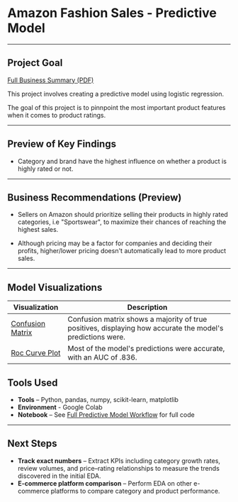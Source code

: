 # Amazon Fashion Sales - Predictive Model
---

## Project Goal
[Full Business Summary (PDF)](04_amazon_predictive_model_business_summary.pdf)

This project involves creating a predictive model using logistic regression.

The goal of this project is to pinnpoint the most important product features when it comes to product ratings.

---

## Preview of Key Findings 

- Category and brand have the highest influence on whether a product is highly rated or not.
--- 

## Business Recommendations (Preview)

- Sellers on Amazon should prioritize selling their products in highly rated categories, i.e "Sportswear", to maximize their chances of reaching the highest sales.
  
- Although pricing may be a factor for companies and deciding their profits, higher/lower pricing doesn't automatically lead to more product sales.

---

## Model Visualizations

| Visualization | Description |
|-----------------------|-------------|
| [Confusion Matrix](visualizations/confusion_matrix.png) | Confusion matrix shows a majority of true positives, displaying how accurate the model's predictions were. |
| [Roc Curve Plot](visualizations/roc_curve_plot.png) | Most of the model's predictions were accurate, with an AUC of .836. |


## Tools Used
- **Tools** – Python, pandas, numpy, scikit-learn, matplotlib
- **Environment** - Google Colab
- **Notebook** – See [Full Predictive Model Workflow](03_amazon_sales_products_predictive_model.ipynb) for full code


---

## Next Steps
- **Track exact numbers** – Extract KPIs including category growth rates, review volumes, and price–rating relationships to measure the trends discovered in the initial EDA.  
- **E-commerce platform comparison** – Perform EDA on other e-commerce platforms to compare category and product performance.
